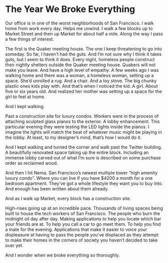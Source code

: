 

# The Year We Broke Everything

Our office is in one of the worst neighborhoods of San Francisco. I walk home from work every day. Helps me
unwind. I walk a few blocks up to Market Street and then up Market for about half a mile. Along the way I pass
a few things of interest. 

The first is the Quaker meeting house. The one I keep threatening to go into someday. So far, I haven’t had
the guts. And I’m not sure why I think it takes guts, but I seem to think it does. Every night, homeless
people construct their nightly shelters outside the Quaker meeting house. Quakers will not make you leave. And
have a high level of empathy. A few weeks ago I was walking home and there was a woman, a homeless woman,
setting up a space. She’d unrolled a rug. And a chair. And a toy stove. The big chunky plastic ones kids
play with. And that’s when I noticed the kid. A girl. About five or six years old. And realized her mother
was setting up a space for the girl to feel at home. 

And I kept walking.

Past a construction site for luxury condos. Workers were in the process of attaching sculpted glass pianos to
the exterior. A lobby enhancement. This particular evening they were testing the LED lights inside the pianos.
I imagine the lights will match the beat of whatever music might be playing in the lobby. At least, to my
designer’s mind, that’s how I would do it.

And I kept walking and turned the corner and walk past the Twitter building. A beautifully renovated space
taking up the entire block. Including an immense lobby carved out of what I’m sure is described on some
purchase order as reclaimed wood.

And then I hit Nema. San Francisco’s newest multiple tower “high amenity luxury condo”. Where you can
live if you have $4200 a month for a one bedroom apartment. They’ve got a whole lifestyle they want you to
buy into. And enough has been written about them already.

And as I walk up Market, every block has a construction site. 

High-rises going up at an incredible pace. Thousands of living spaces being built to house the tech workers of
San Francisco. The people who burn the midnight oil day after day. Making applications to help you locate
which bar your friends are at. To help you call a car to go meet them. To help you find a mate for the
evening. Applications that make it easier to voice your displeasure at having to pass the people you’ve
displaced as they attempt to make their homes in the corners of society you haven’t decided to take over
yet.

And I wonder when we broke everything so thoroughly. 